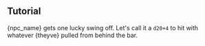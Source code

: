 

## Tutorial

{npc_name} gets one lucky swing off. Let's call it a `d20+4` to hit with
whatever {theyve} pulled from behind the bar.
